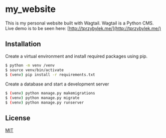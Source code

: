 # my_website

This is my personal website built with Wagtail. Wagtail is a Python CMS. Live demo is to be seen here: [http://tprzybylek.me/](http://tprzybylek.me/)

## Installation

Create a virtual environment and install required packages using pip.

```bash
$ python -m venv /venv
$ source venv/bin/activate
$ (venv) pip install -r requirements.txt
```

Create a database and start a development server

```bash
$ (venv) python manage.py makemigrations
$ (venv) python manage.py migrate
$ (venv) python manage.py runserver
```

## License
[MIT](https://choosealicense.com/licenses/mit/)
